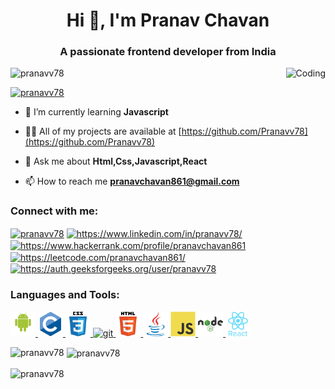 <h1 align="center">Hi 👋, I'm Pranav Chavan</h1>
<h3 align="center">A passionate frontend developer from India</h3>
<img align="right" alt="Coding" width:"400" src="https://user-images.githubusercontent.com/75851313/151668395-5591532b-28da-46a6-9476-7c9694bcb60e.gif">


<p align="left"> <img src="https://komarev.com/ghpvc/?username=pranavv78&label=Profile%20views&color=0e75b6&style=flat" alt="pranavv78" /> </p>

<p align="left"> <a href="https://twitter.com/pranavv78" target="blank"><img src="https://img.shields.io/twitter/follow/pranavv78?logo=twitter&style=for-the-badge" alt="pranavv78" /></a> </p>

- 🌱 I’m currently learning **Javascript**

- 👨‍💻 All of my projects are available at [https://github.com/Pranavv78](https://github.com/Pranavv78)

- 💬 Ask me about **Html,Css,Javascript,React**

- 📫 How to reach me **pranavchavan861@gmail.com**

<h3 align="left">Connect with me:</h3>
<p align="left">
<a href="https://twitter.com/pranavv78" target="blank"><img align="center" src="https://raw.githubusercontent.com/rahuldkjain/github-profile-readme-generator/master/src/images/icons/Social/twitter.svg" alt="pranavv78" height="30" width="40" /></a>
<a href="https://linkedin.com/in/https://www.linkedin.com/in/pranavv78/" target="blank"><img align="center" src="https://raw.githubusercontent.com/rahuldkjain/github-profile-readme-generator/master/src/images/icons/Social/linked-in-alt.svg" alt="https://www.linkedin.com/in/pranavv78/" height="30" width="40" /></a>
<a href="https://www.hackerrank.com/https://www.hackerrank.com/profile/pranavchavan861" target="blank"><img align="center" src="https://raw.githubusercontent.com/rahuldkjain/github-profile-readme-generator/master/src/images/icons/Social/hackerrank.svg" alt="https://www.hackerrank.com/profile/pranavchavan861" height="30" width="40" /></a>
<a href="https://www.leetcode.com/https://leetcode.com/pranavchavan861/" target="blank"><img align="center" src="https://raw.githubusercontent.com/rahuldkjain/github-profile-readme-generator/master/src/images/icons/Social/leet-code.svg" alt="https://leetcode.com/pranavchavan861/" height="30" width="40" /></a>
<a href="https://auth.geeksforgeeks.org/user/https://auth.geeksforgeeks.org/user/pranavv78" target="blank"><img align="center" src="https://raw.githubusercontent.com/rahuldkjain/github-profile-readme-generator/master/src/images/icons/Social/geeks-for-geeks.svg" alt="https://auth.geeksforgeeks.org/user/pranavv78" height="30" width="40" /></a>
</p>

<h3 align="left">Languages and Tools:</h3>
<p align="left"> <a href="https://developer.android.com" target="_blank" rel="noreferrer"> <img src="https://raw.githubusercontent.com/devicons/devicon/master/icons/android/android-original-wordmark.svg" alt="android" width="40" height="40"/> </a> <a href="https://www.cprogramming.com/" target="_blank" rel="noreferrer"> <img src="https://raw.githubusercontent.com/devicons/devicon/master/icons/c/c-original.svg" alt="c" width="40" height="40"/> </a> <a href="https://www.w3schools.com/css/" target="_blank" rel="noreferrer"> <img src="https://raw.githubusercontent.com/devicons/devicon/master/icons/css3/css3-original-wordmark.svg" alt="css3" width="40" height="40"/> </a> <a href="https://git-scm.com/" target="_blank" rel="noreferrer"> <img src="https://www.vectorlogo.zone/logos/git-scm/git-scm-icon.svg" alt="git" width="40" height="40"/> </a> <a href="https://www.w3.org/html/" target="_blank" rel="noreferrer"> <img src="https://raw.githubusercontent.com/devicons/devicon/master/icons/html5/html5-original-wordmark.svg" alt="html5" width="40" height="40"/> </a> <a href="https://www.java.com" target="_blank" rel="noreferrer"> <img src="https://raw.githubusercontent.com/devicons/devicon/master/icons/java/java-original.svg" alt="java" width="40" height="40"/> </a> <a href="https://developer.mozilla.org/en-US/docs/Web/JavaScript" target="_blank" rel="noreferrer"> <img src="https://raw.githubusercontent.com/devicons/devicon/master/icons/javascript/javascript-original.svg" alt="javascript" width="40" height="40"/> </a> <a href="https://nodejs.org" target="_blank" rel="noreferrer"> <img src="https://raw.githubusercontent.com/devicons/devicon/master/icons/nodejs/nodejs-original-wordmark.svg" alt="nodejs" width="40" height="40"/> </a> <a href="https://reactjs.org/" target="_blank" rel="noreferrer"> <img src="https://raw.githubusercontent.com/devicons/devicon/master/icons/react/react-original-wordmark.svg" alt="react" width="40" height="40"/> </a> </p>

<p><img align="left" src="https://github-readme-stats.vercel.app/api/top-langs?username=pranavv78&show_icons=true&locale=en&layout=compact" alt="pranavv78" /></p>

<p>&nbsp;<img align="center" src="https://github-readme-stats.vercel.app/api?username=pranavv78&show_icons=true&locale=en" alt="pranavv78" /></p>

<p><img align="center" src="https://github-readme-streak-stats.herokuapp.com/?user=pranavv78&" alt="pranavv78" /></p>
